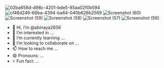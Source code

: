 ![02ba656d-d98c-4201-bde5-85aa02f0b594](https://github.com/user-attachments/assets/df55b041-84ed-48d6-977d-3d18509df727)
![cf46d246-66ba-4394-ba64-040b626b2569](https://github.com/user-attachments/assets/69e02e3d-16fc-4680-9d8b-73c3d5c53884)
![Screenshot (60)](https://github.com/user-attachments/assets/390a9e8b-64e4-44e7-b3c3-403eb3ad6be9)
![Screenshot (59)](https://github.com/user-attachments/assets/15ec6bed-a9a5-4fd9-a692-07631c776117)
![Screenshot (58)](https://github.com/user-attachments/assets/d7d2c657-ee2e-4e6f-be9a-5a4df74fbc79)
![Screenshot (57)](https://github.com/user-attachments/assets/53087735-c927-4896-aefa-42a7ec34620e)
![Screenshot (56)](https://github.com/user-attachments/assets/40397a0e-2193-4857-a6a6-41d577e40b64)
- 👋 Hi, I’m @abinaya2656
- 👀 I’m interested in ...
- 🌱 I’m currently learning ...
- 💞️ I’m looking to collaborate on ...
- 📫 How to reach me ...
- 😄 Pronouns: ...
- ⚡ Fun fact: ...

<!---
abinaya2656/abinaya2656 is a ✨ special ✨ repository because its `README.md` (this file) appears on your GitHub profile.
You can click the Preview link to take a look at your changes.
--->
